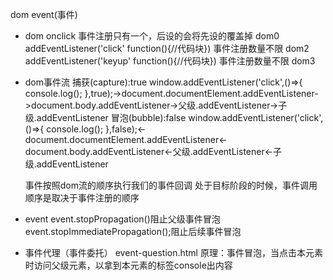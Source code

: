 dom event(事件)
- dom 
    onclick 事件注册只有一个，后设的会将先设的覆盖掉 dom0
    addEventListener('click' function(){//代码块}) 事件注册数量不限 dom2
    addEventListener('keyup' function(){//代码块}) 事件注册数量不限 dom3
- dom事件流
    捕获(capture):true
        window.addEventListener('click',()=>{
            console.log();
        },true);->document.documentElement.addEventListener->document.body.addEventListener->父级.addEventListener->子级.addEventListener
    冒泡(bubble):false
        window.addEventListener('click',()=>{
            console.log();
        },false);<-document.documentElement.addEventListener<-document.body.addEventListener<-父级.addEventListener<-子级.addEventListener

    事件按照dom流的顺序执行我们的事件回调
    处于目标阶段的时候，事件调用顺序是取决于事件注册的顺序
- event
    event.stopPropagation()阻止父级事件冒泡
    event.stopImmediatePropagation();阻止后续事件冒泡
- 事件代理（事件委托）
    event-question.html
    原理：事件冒泡，当点击本元素时访问父级元素，以拿到本元素的标签console出内容
